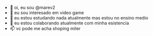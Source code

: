 - 👋 oi, eu sou @marev2
- 👀 eu sou interesado em video game
- 🌱 eu estou estudando nada atualmente mas estou no ensino medio
- 💞️ eu estou colaborando atualmente com minha esistencia 
- 📫 vc pode me acha shoping miler 

<!---
marev2/marev2 is a ✨ special ✨ repository because its `README.md` (this file) appears on your GitHub profile.
You can click the Preview link to take a look at your changes.
--->
